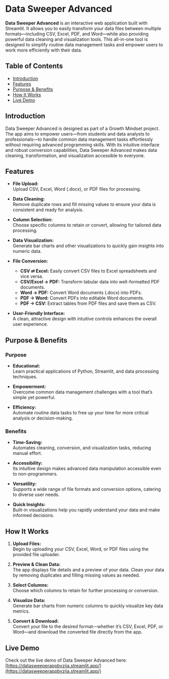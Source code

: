 # Data Sweeper Advanced

**Data Sweeper Advanced** is an interactive web application built with Streamlit. It allows you to easily transform your data files between multiple formats—including CSV, Excel, PDF, and Word—while also providing powerful data cleaning and visualization tools. This all-in-one tool is designed to simplify routine data management tasks and empower users to work more efficiently with their data.

## Table of Contents

- [Introduction](#introduction)
- [Features](#features)
- [Purpose & Benefits](#purpose--benefits)
- [How It Works](#how-it-works)
- [Live Demo](#live-demo)

## Introduction

Data Sweeper Advanced is designed as part of a Growth Mindset project. The app aims to empower users—from students and data analysts to professionals—to handle common data management tasks effortlessly without requiring advanced programming skills. With its intuitive interface and robust conversion capabilities, Data Sweeper Advanced makes data cleaning, transformation, and visualization accessible to everyone.

## Features

- **File Upload:**  
  Upload CSV, Excel, Word (.docx), or PDF files for processing.

- **Data Cleaning:**  
  Remove duplicate rows and fill missing values to ensure your data is consistent and ready for analysis.

- **Column Selection:**  
  Choose specific columns to retain or convert, allowing for tailored data processing.

- **Data Visualization:**  
  Generate bar charts and other visualizations to quickly gain insights into numeric data.

- **File Conversion:**  
  - **CSV ⇄ Excel:** Easily convert CSV files to Excel spreadsheets and vice versa.
  - **CSV/Excel → PDF:** Transform tabular data into well-formatted PDF documents.
  - **Word → PDF:** Convert Word documents (.docx) into PDFs.
  - **PDF → Word:** Convert PDFs into editable Word documents.
  - **PDF → CSV:** Extract tables from PDF files and save them as CSV.

- **User-Friendly Interface:**  
  A clean, attractive design with intuitive controls enhances the overall user experience.

## Purpose & Benefits

### Purpose

- **Educational:**  
  Learn practical applications of Python, Streamlit, and data processing techniques.

- **Empowerment:**  
  Overcome common data management challenges with a tool that’s simple yet powerful.

- **Efficiency:**  
  Automate routine data tasks to free up your time for more critical analysis or decision-making.

### Benefits

- **Time-Saving:**  
  Automates cleaning, conversion, and visualization tasks, reducing manual effort.

- **Accessibility:**  
  Its intuitive design makes advanced data manipulation accessible even to non-programmers.

- **Versatility:**  
  Supports a wide range of file formats and conversion options, catering to diverse user needs.

- **Quick Insights:**  
  Built-in visualizations help you rapidly understand your data and make informed decisions.

## How It Works

1. **Upload Files:**  
   Begin by uploading your CSV, Excel, Word, or PDF files using the provided file uploader.

2. **Preview & Clean Data:**  
   The app displays file details and a preview of your data. Clean your data by removing duplicates and filling missing values as needed.

3. **Select Columns:**  
   Choose which columns to retain for further processing or conversion.

4. **Visualize Data:**  
   Generate bar charts from numeric columns to quickly visualize key data metrics.

5. **Convert & Download:**  
   Convert your file to the desired format—whether it’s CSV, Excel, PDF, or Word—and download the converted file directly from the app.

## Live Demo

Check out the live demo of Data Sweeper Advanced here:  
[https://datasweeperappbyzija.streamlit.app/](https://datasweeperappbyzija.streamlit.app/)
